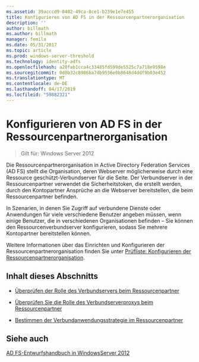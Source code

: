 ```yaml
---
ms.assetid: 39acccd9-0402-49ca-8ce1-b239e1e7e455
title: Konfigurieren von AD FS in der Ressourcenpartnerorganisation
description: ''
author: billmath
ms.author: billmath
manager: femila
ms.date: 05/31/2017
ms.topic: article
ms.prod: windows-server-threshold
ms.technology: identity-adfs
ms.openlocfilehash: a20fab1cca4c33485fd599de5525c7a718e9598e
ms.sourcegitcommit: 0d0b32c8986ba7db9536e0b8648d4ddf9b03e452
ms.translationtype: MT
ms.contentlocale: de-DE
ms.lasthandoff: 04/17/2019
ms.locfileid: "59882321"
---
```

# <a name="deploying-ad-fs-in-the-resource-partner-organization"></a>Konfigurieren von AD FS in der Ressourcenpartnerorganisation

>Gilt für: Windows Server 2012

Die Ressourcenpartnerorganisation in Active Directory Federation Services \(AD FS\) stellt die Organisation, deren Webserver möglicherweise durch eine Ressource geschützt\-Verbundserver für die Seite. Der Verbundserver in der Ressourcenpartner verwendet die Sicherheitstoken, die erstellt werden, durch den Kontopartner Ansprüche an die Webserver bereitstellen, die beim Ressourcenpartner befinden.  
  
In Szenarien, in denen Sie Zugriff auf verbundene Dienste oder Anwendungen für viele verschiedene Benutzer angeben müssen, wenn einige Benutzer, die in verschiedenen Organisationen befinden – Sie können den Ressourcenverbundserver konfigurieren, sodass Sie mehrere Kontopartner bereitstellen können.  
  
Weitere Informationen über das Einrichten und Konfigurieren der Ressourcenpartnerorganisation finden Sie unter [Prüfliste: Konfigurieren der Ressourcenpartnerorganisation](../../ad-fs/deployment/Checklist--Configuring-the-Resource-Partner-Organization.md).  
  
## <a name="in-this-section"></a>Inhalt dieses Abschnitts  
  
-   [Überprüfen der Rolle des Verbundservers beim Ressourcenpartner](Review-the-Role-of-the-Federation-Server-in-the-Resource-Partner.md)  
  
-   [Überprüfen Sie die Rolle des Verbundserverproxys beim Ressourcenpartner](Review-the-Role-of-the-Federation-Server-Proxy-in-the-Resource-Partner.md)  
  
-   [Bestimmen der Verbundanwendungsstrategie im Ressourcenpartner](Determine-Your-Federated-Application-Strategy-in-the-Resource-Partner.md)  
  

## <a name="see-also"></a>Siehe auch
[AD FS-Entwurfshandbuch in WindowsServer 2012](AD-FS-Design-Guide-in-Windows-Server-2012.md)
